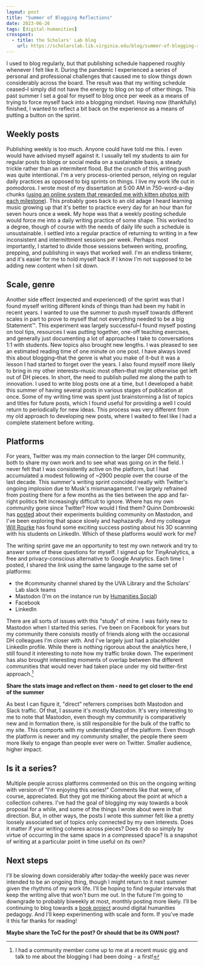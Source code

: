 ```yaml
---
layout: post
title: "Summer of Blogging Reflections"
date: 2023-06-26
tags: [digital-humanities]
crosspost:
  - title: the Scholars' Lab blog
    url: https://scholarslab.lib.virginia.edu/blog/summer-of-blogging-retrospective
---
```


I used to blog regularly, but that publishing schedule happened roughly whenever I felt like it. During the pandemic I experienced a series of personal and professional challenges that caused me to slow things down considerably across the board. The result was that my writing schedule ceased–I simply did not have the energy to blog on top of other things. This past summer I set a goal for myself to blog once per week as a means of trying to force myself back into a blogging mindset. Having now (thankfully) finished, I wanted to reflect a bit back on the experience as a means of putting a button on the sprint.

## Weekly posts

Publishing weekly is too much. Anyone could have told me this. I even would have advised myself against it. I usually tell my students to aim for regular posts to blogs or social media on a sustainable basis, a steady trickle rather than an intermitent flood. But the crunch of this writing push was quite intentional. I'm a very process-oriented person, relying on regular daily practices as opposed to big sprints on things. I live my work life out in pomodoros. I wrote most of my dissertation at 5:00 AM in 750-word-a-day chunks ([using an online system that rewarded me with kitten photos with each milestone](https://writtenkitten.co/)). This probably goes back to an old adage I heard learning music growing up that it's better to practice every day for an hour than for seven hours once a week. My hope was that a weekly posting schedule would force me into a daily writing practice of some shape. This worked to a degree, though of course with the needs of daily life such a schedule is unsustainable. I settled into a regular practice of returning to writing in a few inconsistent and intermittment sessions per week. Perhaps most importantly, I started to divide those sessions between writing, proofing, prepping, and publishing in ways that worked well. I'm an endless tinkerer, and it's easier for me to hold myself back if I know I'm not supposed to be adding new content when I sit down. 

## Scale, genre

Another side effect (expected and experienced) of the sprint was that I found myself writing different kinds of things than had been my habit in recent years. I wanted to use the summer to push myself towards different scales in part to prove to myself that not everything needed to be a big Statement™. This experiment was largely successful–I found myself posting on tool tips, resources I was putting together, one-off teaching exercises, and generally just documenting a lot of approaches I take to conversations 1:1 with students. New topics also brought new lengths. I was pleased to see an estimated reading time of one minute on one post. I have always loved this about blogging–that the genre is what you make of it–but it was a lesson I had started to forget over the years. I also found myself more likely to bring in my other interests–music most often–that might otherwise get left out of DH pieces. In short, the need to publish pulled me along the path to innovation. I used to write blog posts one at a time, but I developed a habit this summer of having several posts in various stages of publication at once. Some of my writing time was spent just brainstorming a list of topics and titles for future posts, which I found useful for providing a well I could return to periodically for new ideas. This process was very different from my old approach to developing new posts, where I waited to feel like I had a complete statement before writing.

## Platforms

For years, Twitter was my main connection to the larger DH community, both to share my own work and to see what was going on in the field. I never felt that I was consistently active on the platform, but I had accumulated a modest following of ~2900 people over the course of the last decade. This summer's writing sprint coincided neatly with Twitter's ongoing implosion due to Musk's mismanagament. I've largely refrained from posting there for a few months as the ties between the app and far-right politics felt increasingly difficult to ignore. Where has my own community gone since Twitter? How would I find them? Quinn Dombrowski has [posted](https://quinndombrowski.com/blog/2022/11/30/month-mastodon-what-are-we-doing/) about their experiments building community on Mastodon, and I've been exploring that space slowly and haphazardly. And my colleague [Will Rourke](https://scholarslab.lib.virginia.edu/people/will-rourk/) has found some exciting success posting about his 3D scanning with his students on LinkedIn. Which of these platforms would work for me?

The writing sprint gave me an opportunity to test my own network and try to answer some of these questions for myself. I signed up for TinyAnalytics, a free and privacy-conscious alternative to Google Analytics. Each time I posted, I shared the link using the same langauge to the same set of platforms:

* the #community channel shared by the UVA Library and the Scholars' Lab slack teams
* Mastodon (I'm on the instance run by [Humanities Social](https://hcommons.social/))
* Facebook
* LinkedIn

There are all sorts of issues with this "study" of mine. I was fairly new to Mastodon when I started this series. I've been on Facebook for years but my community there consists mostly of friends along with the occasional DH colleagues I'm closer with. And I've largely just had a placeholder LinkedIn profile. While there is nothing rigorous about the analytics here, I still found it interesting to note how my traffic broke down. The experiment has also brought interesting moments of overlap between the different communities that would never had taken place under my old twitter-first approach.[^1]

**Share the stats image and reflect on them - need to get closer to the end of the summer**

As best I can figure it, "direct" referrers comprises both Mastodon and Slack traffic. Of that, I assume it's mostly Mastodon. It's very interesting to me to note that Mastodon, even though my community is comparatively new and in formation there, is still responsible for the bulk of the traffic to my site. This comports with my understanding of the platform. Even though the platform is newer and my community smaller, the people there seem more likely to engage than people ever were on Twitter. Smaller audience, higher impact. 

## Is it a series?

Multiple people across platforms commented on this on the ongoing writing with version of "I'm enjoying this series!" Comments like that were, of course, appreciated. But they got me thinking about the point at which a collection coheres. I've had the goal of blogging my way towards a book proposal for a while, and some of the things I wrote about were in that direction. But, in other ways, the posts I wrote this summer felt like a pretty loosely associated set of topics only connected by my own interests. Does it matter if your writing coheres across pieces? Does it do so simply by virtue of occurring in the same space in a compressed space? Is a snapshot of writing at a particular point in time useful on its own?

## Next steps

I'll be slowing down considerably after today–the weekly pace was never intended to be an ongoing thing, though I might return to it next summer given the rhythms of my work life. I'll be hoping to find regular intervals that keep the writing alive that won't burn me out. In the future I'm going to downgrade to probably biweekly at most, monthly posting more likely. I'll be continuing to blog towards a [book project](https://walshbr.com/blog/year-of-book-blogging-digital-humanities-pedagogy-in-kind/) around digital humanities pedagogy. And I'll keep experimenting with scale and form. If you've made it this far thanks for reading!

**Maybe share the ToC for the post? Or should that be its OWN post?**

[^1]: I had a community member come up to me at a recent music gig and talk to me about the blogging I had been doing - a first!